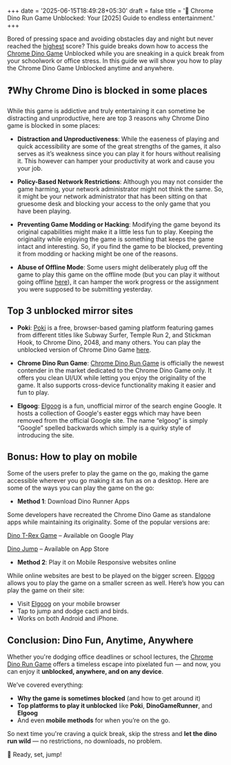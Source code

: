 +++
date = '2025-06-15T18:49:28+05:30'
draft = false
title = '🦖 Chrome Dino Run Game Unblocked: Your [2025] Guide to endless entertainment.'
+++

Bored of pressing space and avoiding obstacles day and night but never reached the [highest](https://www.reddit.com/r/chromedinorun/comments/tgnkkt/what_is_the_world_record_for_chrome_dino/) score? This guide breaks down how to access the [Chrome Dino Game](https://dinogamerunner.in/) Unblocked while you are sneaking in a quick break from your schoolwork or office stress. In this guide we will show you how to play the Chrome Dino Game Unblocked anytime and anywhere.

## ❓Why Chrome Dino is blocked in some places

While this game is addictive and truly entertaining it can sometime be distracting and unproductive, here are top 3 reasons why Chrome Dino game is blocked in some places:

- **Distraction and Unproductiveness**: While the easeness of playing and quick accessibility are some of the great strengths of the games, it also serves as it’s weakness since you can play it for hours without realising it. This however can hamper your productivity at work and cause you your job.

- **Policy-Based Network Restrictions**: Although you may not consider the game harming, your network administrator might not think the same. So, it might be your network administrator that has been sitting on that gruesome desk and blocking your access to the only game that you have been playing.

- **Preventing Game Modding or Hacking**: Modifying the game beyond its original capabilities might make it a little less fun to play. Keeping the originality while enjoying the game is something that keeps the game intact and interesting. So, if you find the game to be blocked, preventing it from modding or hacking might be one of the reasons.

- **Abuse of Offline Mode**: Some users might deliberately plug off the game to play this game on the offline mode (but you can play it without going offline [here](https://dinogamerunner.in)), it can hamper the work progress or the assignment you were supposed to be submitting yesterday.


## Top 3 unblocked mirror sites

- **Poki**: [Poki](https://poki.com/) is a free, browser-based gaming platform featuring games from different titles like Subway Surfer, Temple Run 2, and Stickman Hook, to Chrome Dino, 2048, and many others. You can play the unblocked version of Chrome Dino Game [here](https://dinogamerunner.in/). 

- **Chrome Dino Run Game**: [Chrome Dino Run Game](https://dinogamerunner.in/) is officially the newest contender in the market dedicated to the Chrome Dino Game only. It offers you clean UI/UX while letting you enjoy the originality of the game. It also supports cross-device functionality making it easier and fun to play.

- **Elgoog**: [Elgoog](https://elgoog.im/) is a fun, unofficial mirror of the search engine Google. It hosts a collection of Google's easter eggs which may have been removed from the official Google site. The name “elgoog” is simply “Google” spelled  backwards which simply is a quirky style of introducing the site.

## Bonus: How to play on mobile

Some of the users prefer to play the game on the go, making the game accessible wherever you go making it as fun as on a desktop. Here are some of the ways you can play the game on the go:

- **Method 1**: Download Dino Runner Apps

Some developers have recreated the Chrome Dino Game as standalone apps while maintaining its originality. Some of the popular versions are:

[Dino T-Rex Game](https://play.google.com/store/apps/details?id=com.deerslab.dinoTREX&hl=en_IN&pli=1) – Available on Google Play

[Dino Jump](https://apps.apple.com/us/app/chrome-dino-run/id1068459350) – Available on App Store

- **Method 2**: Play it on Mobile Responsive websites online

While online websites are best to be played on the bigger screen. [Elgoog](https://elgoog.im/) allows you to play the game on a smaller screen as well. Here’s how you can play the game on their site:

- Visit [Elgoog](https://elgoog.im/) on your mobile browser
- Tap to jump and dodge cacti and birds.
- Works on both Android and iPhone.

## Conclusion: Dino Fun, Anytime, Anywhere


Whether you're dodging office deadlines or school lectures, the [Chrome Dino Run Game](https://dinogamerunner.in/) offers a timeless escape into pixelated fun — and now, you can enjoy it **unblocked, anywhere, and on any device**.

We’ve covered everything:

* **Why the game is sometimes blocked** (and how to get around it)
* **Top platforms to play it unblocked** like **Poki**, **DinoGameRunner**, and **Elgoog**
* And even **mobile methods** for when you’re on the go.

So next time you're craving a quick break, skip the stress and **let the dino run wild** — no restrictions, no downloads, no problem.

🦖 Ready, set, jump!
